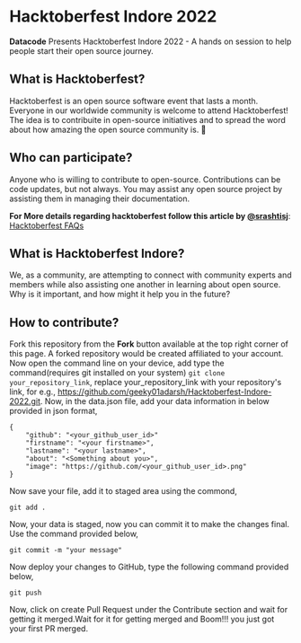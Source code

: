 # Hacktoberfest Indore 2022

**Datacode** Presents Hacktoberfest Indore 2022 - A hands on session to help people start their open source journey.

## What is Hacktoberfest?

Hacktoberfest is an open source software event that lasts a month. Everyone in our worldwide community is welcome to attend Hacktoberfest!
The idea is to contribuite in open-source initiatives and to spread the word about how amazing the open source community is. 💙

## Who can participate?

Anyone who is willing to contribute to open-source.
Contributions can be code updates, but not always. You may assist any open source project by assisting them in managing their documentation.

**For More details regarding hacktoberfest follow this article by [@srashtisj](https://github.com/srashtisj)**: [Hacktoberfest FAQs](https://medium.com/techvraksh/october-or-should-i-say-hacktoberfest-124c33171302)

## What is Hacktoberfest Indore?

We, as a community, are attempting to connect with community experts and members while also assisting one another in learning about open source. Why is it important, and how might it help you in the future?

## How to contribute?

Fork this repository from the **Fork** button available at the top right corner of this page. A forked repository would be created affiliated to your account. Now open the command line on your device, add type the command(requires git installed on your system)
`git clone your_repository_link`, replace your_repository_link with your repository's link, for e.g., https://github.com/geeky01adarsh/Hacktoberfest-Indore-2022.git. Now, in the data.json file, add your data information in below provided in json format,

```
{
    "github": "<your_github_user_id>"
    "firstname": "<your firstname>",
    "lastname": "<your lastname>",
    "about": "<Something about you>",
    "image": "https://github.com/<your_github_user_id>.png"
}
```
Now save your file, add it to staged area using the commond, 
```
git add .
```
Now, your data is staged, now you can commit it to make the changes final. Use the command provided below,
```
git commit -m "your message"
```
Now deploy your changes to GitHub, type the following command provided below,
```
git push
```
Now, click on create Pull Request under the Contribute section and wait for getting it merged.Wait for it for getting merged and Boom!!! you just got your first PR merged.
